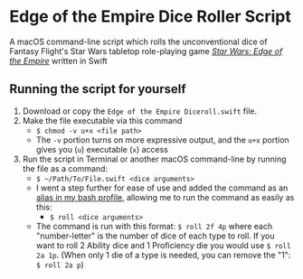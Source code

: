 # Edge of the Empire Dice Roller Script
A macOS command-line script which rolls the unconventional dice of Fantasy Flight's Star Wars tabletop role-playing game [*Star Wars: Edge of the Empire*](https://www.fantasyflightgames.com/en/products/star-wars-edge-of-the-empire/) written in Swift

## Running the script for yourself
1. Download or copy the `Edge of the Empire Diceroll.swift` file.
2. Make the file executable via this command
	- `$ chmod -v u+x <file path>`
	- The `-v` portion turns on more expressive output, and the `u+x` portion gives you (`u`) executable (`x`) access
3. Run the script in Terminal or another macOS command-line by running the file as a command:
	- `$ ~/Path/To/File.swift <dice arguments>`
	- I went a step further for ease of use and added the command as an [alias in my bash profile](https://www.moncefbelyamani.com/create-aliases-in-bash-profile-to-assign-shortcuts-for-common-terminal-commands/), allowing me to run the command as easily as this:
		- `$ roll <dice arguments>`
	- The command is run with this format: `$ roll 2f 4p` where each "number-letter" is the number of dice of each type to roll. If you want to roll 2 Ability dice and 1 Proficiency die you would use `$ roll 2a 1p`. (When only 1 die of a type is needed, you can remove the "1": `$ roll 2a p`)
